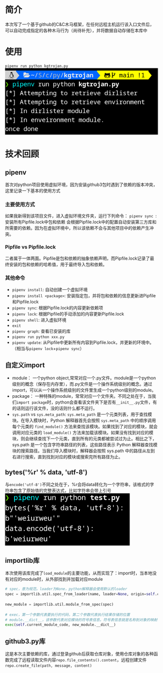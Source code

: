 # 简介
本次写了一个基于github的C&C木马框架，在任何远程主机运行该入口文件后，可以自动完成指定的各种木马行为（尚待补充），并将数据自动存储在本库中    
# 使用
`pipenv run python kgtrojan.py`  
![](img/python18md2.png)  
  
# 技术回顾
## pipenv
首次对python项目使用虚拟环境，因为安装github3包时遇到了依赖的版本冲突，这里记录一下基本的使用方式  
### 主要使用方式
如果我新得到该项目文件，进入虚拟环境文件夹，运行下列命令：
`pipenv sync `: 安装所有Pipfile.lock中包和依赖
会根据Pipfile.lock中的配置自动安装第三方库和所需要的依赖。因为在虚拟环境中，所以该依赖不会与其他项目中的依赖产生冲突。  

### Pipfile vs Pipfile.lock
二者属于一体两面。Pipfile是包和依赖的抽象依赖声明，而Pipfile.lock记录了最终安装的包和依赖的哈希值，用于最终导入包和依赖。  

### 其他命令
- `pipenv install`: 自动创建一个虚拟环境   
- `pipenv install <package>`: 安装指定包，并将包和依赖的信息更新进Pipfile和Pipfile.lock   
- `pipenv sync`: 根据Pipfile.lock的内容更新依赖项   
- `pipenv lock`: 根据Pipfile的手动添加的内容更新Pipfile.lock   
- `pipenv shell`: 进入虚拟环境  
- `exit`  
- `pipenv graph`: 查看已安装的库  
- `pipenv run python xxx.py`  
- `pipenv update`: 从Pipfile中更新所有内容到Pipfile.lock，并更新的环境中。（相当与`pipenv lock`+`pipenv sync`）    
  
## 自定义import
- module： 一个python object,常常对应一个.py文件。module是一个python级别的概念（保存在内存里），而.py文件是一个操作系统级别的概念。通过import，可以从一个操作系统级别的文件里生成一个python级别的module。  
- package： 一种特殊的module，常常对应一个文件夹。不同之处在于，当我们`import package`时，python会查看该文件夹下是否有`__init__.py`文件，有的话则运行该文件，没的话则什么都不运行。    
- `sys.path` vs `sys.meta_path`: `sys.meta_path` 是一个元类列表，用于查找模块。在导入模块时，Python 解释器首先会按照 `sys.meta_path` 中的顺序调用每个元类的 `find_module()` 方法来查找该模块。如果找到了对应的模块，就会调用对应元类的 `load_module()` 方法来加载该模块。如果没有找到对应的模块，则会继续查找下一个元类，直到所有的元类都被尝试过为止。相比之下，sys.path 是一个包含字符串路径的列表，这些路径表示 Python 解释器查找模块的搜索路径。当我们导入模块时，解释器会按照 sys.path 中的路径从左到右进行搜索，直到找到对应的模块或搜索完所有路径为止。  

## bytes('%r' % data, 'utf-8')
与`encode('utf-8')`不同之处在于，%r会将data转化为一个字符串，该格式的字符串包含了原始值的完整表达式，比如字符串会带上引号  
![](img/python18md1.png)

## importlib库
本次使用该库完成了`load_module`的主要功能，从而实现了：import时，当本地没有对应的module时，从外部找到并加载对应module   
```python
# spec，意为规范。loader为None，python解释器会使用默认的loader
spec = importlib.util.spec_from_loader(name, loader=None, origin=self.connection.git_url)

new_module = importlib.util.module_from_spec(spec)

# exec，第一个参数代表要执行的代码，第二个参数代表执行结果存储的位置
# module.__dict__，该参数代表对应模块的符号表信息。符号表信息就是名称到对象的映射，也就是说，我们在此处执行对应模块的代码的同时，将这些符号表信息也在对应模块中创建
exec(self.current_module_code, new_module.__dict__)
```

## github3.py库
这是本次主要依赖的库，通过登录github后获取仓库对象，使用仓库对象的各种函数完成了远程读取文件内容`repo.file_contents().content`，远程创建文件`repo.create_file(path, message, content)`

